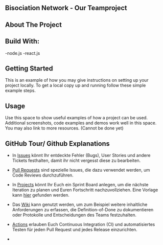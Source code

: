 ## Bisociation Network - Our Teamproject
## About The Project
## Build With:
-node.js
-react.js
## Getting Started
This is an example of how you may give instructions on setting up your project locally. To get a local copy up and running follow these simple example steps.
## Usage 
Use this space to show useful examples of how a project can be used. Additional screenshots, code examples and demos work well in this space. You may also link to more resources.
(Cannot be done yet)

## GitHub Tour/ Github Explanations

- In [Issues](../../issues) könnt Ihr entdeckte Fehler (Bugs), User Stories und andere Tickets festhalten, damit ihr nicht vergesst diese zu bearbeiten.

- [Pull Requests](../../pulls) sind spezielle Issues, die dazu verwendet werden, um Code Reviews durchzuführen.

- In [Projects](../../projects) könnt Ihr Euch ein Sprint Board anlegen, um die nächste Iteration zu planen und Euren Fortschritt nachzuvollziehen. Eine Vorlage kann [hier](https://github.com/se-tuebingen/teamprojekt-vorlage/projects/1) gefunden werden.

- Das [Wiki](../../wiki)  kann genutzt werden, um zum Beispiel weitere inhaltliche Anforderungen zu erfassen, die Definition-of-Done zu dokumentieren oder Protokolle und Entscheidungen des Teams festzuhalten.

- [Actions](../../actions) erlauben Euch Continuous Integration (CI) und automatisiertes Testen für jeden Pull Request und jedes Release einzurichten.
- 

